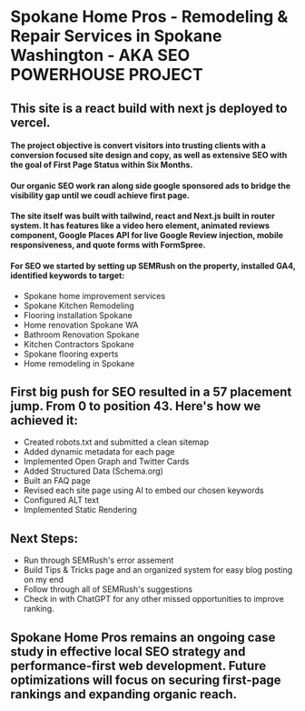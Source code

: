 # Spokane Home Pros - Remodeling & Repair Services in Spokane Washington - AKA SEO POWERHOUSE PROJECT

## This site is a react build with next js deployed to vercel.

#### The project objective is convert visitors into trusting clients with a conversion focused site design and copy, as well as extensive SEO with the goal of First Page Status within Six Months.

#### Our organic SEO work ran along side google sponsored ads to bridge the visibility gap until we coudl achieve first page.

#### The site itself was built with tailwind, react and Next.js built in router system. It has features like a video hero element, animated reviews component, Google Places API for live Google Review injection, mobile responsiveness, and quote forms with FormSpree.

#### For SEO we started by setting up SEMRush on the property, installed GA4, identified keywords to target:

- Spokane home improvement services
- Spokane Kitchen Remodeling
- Flooring installation Spokane
- Home renovation Spokane WA
- Bathroom Renovation Spokane
- Kitchen Contractors Spokane
- Spokane flooring experts
- Home remodeling in Spokane

## First big push for SEO resulted in a 57 placement jump. From 0 to position 43. Here's how we achieved it:

- Created robots.txt and submitted a clean sitemap
- Added dynamic metadata for each page
- Implemented Open Graph and Twitter Cards
- Added Structured Data (Schema.org)
- Built an FAQ page
- Revised each site page using AI to embed our chosen keywords
- Configured ALT text
- Implemented Static Rendering

## Next Steps:

- Run through SEMRush's error assement
- Build Tips & Tricks page and an organized system for easy blog posting on my end
- Follow through all of SEMRush's suggestions
- Check in with ChatGPT for any other missed opportunities to improve ranking.

## Spokane Home Pros remains an ongoing case study in effective local SEO strategy and performance-first web development. Future optimizations will focus on securing first-page rankings and expanding organic reach.
